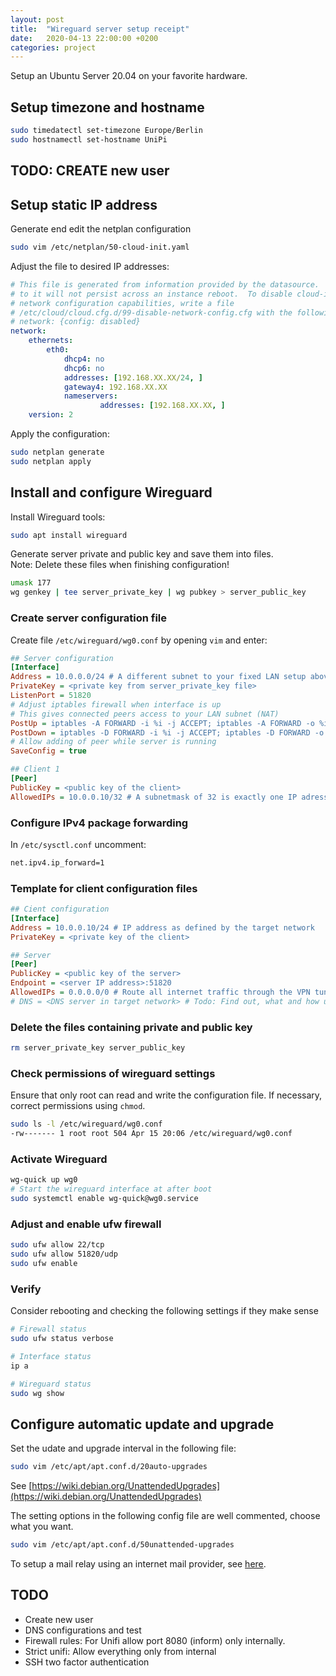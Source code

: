 ```yaml
---
layout: post
title:  "Wireguard server setup receipt"
date:   2020-04-13 22:00:00 +0200
categories: project
---
```


Setup an Ubuntu Server 20.04 on your favorite hardware.

## Setup timezone and hostname

```bash
sudo timedatectl set-timezone Europe/Berlin
sudo hostnamectl set-hostname UniPi
```

## TODO: CREATE new user

## Setup static IP address

Generate end edit the netplan configuration

```bash
sudo vim /etc/netplan/50-cloud-init.yaml
```

Adjust the file to desired IP addresses:

```yaml
# This file is generated from information provided by the datasource.  Changes
# to it will not persist across an instance reboot.  To disable cloud-init's
# network configuration capabilities, write a file
# /etc/cloud/cloud.cfg.d/99-disable-network-config.cfg with the following:
# network: {config: disabled}
network:
    ethernets:
        eth0:
            dhcp4: no
            dhcp6: no
            addresses: [192.168.XX.XX/24, ]
            gateway4: 192.168.XX.XX
            nameservers:
                    addresses: [192.168.XX.XX, ]
    version: 2
```

Apply the configuration:

```bash
sudo netplan generate
sudo netplan apply
```

## Install and configure Wireguard

Install Wireguard tools:

```bash
sudo apt install wireguard
```

Generate server private and public key and save them into files.  
Note: Delete these files when finishing configuration!

```bash
umask 177
wg genkey | tee server_private_key | wg pubkey > server_public_key
```

### Create server configuration file

Create file `/etc/wireguard/wg0.conf` by opening `vim` and enter:

```ini
## Server configuration
[Interface]
Address = 10.0.0.0/24 # A different subnet to your fixed LAN setup above!
PrivateKey = <private key from server_private_key file>
ListenPort = 51820
# Adjust iptables firewall when interface is up
# This gives connected peers access to your LAN subnet (NAT) 
PostUp = iptables -A FORWARD -i %i -j ACCEPT; iptables -A FORWARD -o %i -j ACCEPT; iptables -t nat -A POSTROUTING -o eth0 -j MASQUERADE
PostDown = iptables -D FORWARD -i %i -j ACCEPT; iptables -D FORWARD -o %i -j ACCEPT; iptables -t nat -D POSTROUTING -o eth0 -j MASQUERADE
# Allow adding of peer while server is running
SaveConfig = true

## Client 1
[Peer]
PublicKey = <public key of the client>
AllowedIPs = 10.0.0.10/32 # A subnetmask of 32 is exactly one IP adress

```

### Configure IPv4 package forwarding

In `/etc/sysctl.conf` uncomment:

```bash
net.ipv4.ip_forward=1
```

### Template for client configuration files

```ini
## Cient configuration
[Interface]
Address = 10.0.0.10/24 # IP address as defined by the target network
PrivateKey = <private key of the client>

## Server
[Peer]
PublicKey = <public key of the server>
Endpoint = <server IP address>:51820
AllowedIPs = 0.0.0.0/0 # Route all internet traffic through the VPN tunnel (optional)
# DNS = <DNS server in target network> # Todo: Find out, what and how used exactly.
```

### Delete the files containing private and public key

```bash
rm server_private_key server_public_key
```

### Check permissions of wireguard settings

Ensure that only root can read and write the configuration file.
If necessary, correct permissions using `chmod`.

```bash
sudo ls -l /etc/wireguard/wg0.conf
-rw------- 1 root root 504 Apr 15 20:06 /etc/wireguard/wg0.conf
```

### Activate Wireguard

```bash
wg-quick up wg0
# Start the wireguard interface at after boot
sudo systemctl enable wg-quick@wg0.service
```

### Adjust and enable ufw firewall

```bash
sudo ufw allow 22/tcp
sudo ufw allow 51820/udp
sudo ufw enable
```

### Verify
Consider rebooting and checking the following settings if they make sense

```bash
# Firewall status
sudo ufw status verbose

# Interface status
ip a

# Wireguard status
sudo wg show
```

## Configure automatic update and upgrade

Set the udate and upgrade interval in the following file:
``` bash
sudo vim /etc/apt/apt.conf.d/20auto-upgrades
```
See [https://wiki.debian.org/UnattendedUpgrades](https://wiki.debian.org/UnattendedUpgrades)

The setting options in the following config file are well
commented, choose what you want.

```bash
sudo vim /etc/apt/apt.conf.d/50unattended-upgrades
```

To setup a mail relay using an internet mail provider, see [here](2020-05-07-Configure-Exim-using-smarthost).

## TODO

- Create new user
- DNS configurations and test
- Firewall rules: For Unifi allow port 8080 (inform) only internally.
- Strict unifi: Allow everything only from internal
- SSH two factor authentication